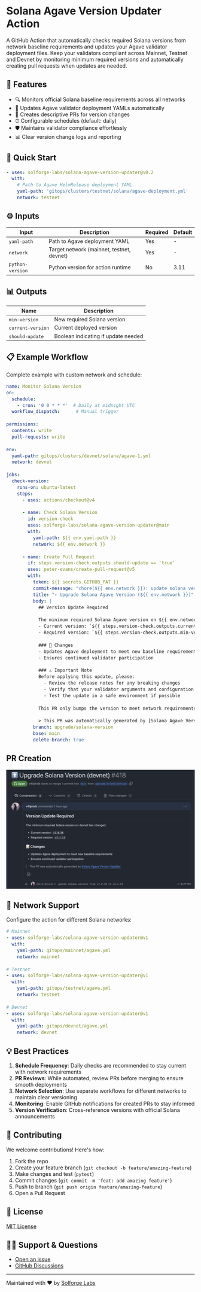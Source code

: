 # Solana Agave Version Updater Action

A GitHub Action that automatically checks required Solana versions from network baseline requirements and updates your Agave validator deployment files. Keep your validators compliant across Mainnet, Testnet and Devnet by monitoring minimum required versions and automatically creating pull requests when updates are needed.

## 🌟 Features

- 🔍 Monitors official Solana baseline requirements across all networks
- 🔄 Updates Agave validator deployment YAMLs automatically
- 🤖 Creates descriptive PRs for version changes
- ⏰ Configurable schedules (default: daily)
- 🛡️ Maintains validator compliance effortlessly
- 📊 Clear version change logs and reporting

## 🚀 Quick Start
```yaml
- uses: solforge-labs/solana-agave-version-updater@v0.2
  with:
    # Path to Agave HelmRelease deployment YAML
    yaml-path: 'gitops/clusters/testnet/solana/agave-deployment.yml'
    network: testnet
```

## ⚙️ Inputs

| Input | Description | Required | Default |
|-------|-------------|-----|---|
| `yaml-path` | Path to Agave deployment YAML | Yes | - |
| `network` | Target network (mainnet, testnet, devnet) | Yes | - |
| `python-version` | Python version for action runtime | No  | 3.11 |

## 📊 Outputs

| Name              | Description |
|-------------------|-------------|
| `min-version`     | New required Solana version |
| `current-version` | Current deployed version |
| `should-update`   | Boolean indicating if update needed |

## 📋 Example Workflow

Complete example with custom network and schedule:

```yaml
name: Monitor Solana Version
on:
  schedule:
    - cron: '0 0 * * *'  # Daily at midnight UTC
  workflow_dispatch:      # Manual trigger

permissions:
  contents: write
  pull-requests: write

env:
  yaml-path: gitops/clusters/devnet/solana/agave-1.yml
  network: devnet

jobs:
  check-version:
    runs-on: ubuntu-latest
    steps:
      - uses: actions/checkout@v4

      - name: Check Solana Version
        id: version-check
        uses: solforge-labs/solana-agave-version-updater@main
        with:
          yaml-path: ${{ env.yaml-path }}
          network: ${{ env.network }}

      - name: Create Pull Request
        if: steps.version-check.outputs.should-update == 'true'
        uses: peter-evans/create-pull-request@v5
        with:
          token: ${{ secrets.GITHUB_PAT }}
          commit-message: "chore(${{ env.network }}): update solana version from ${{ steps.version-check.outputs.current-version }} to ${{ steps.version-check.outputs.min-version }}"
          title: "⬆️ Upgrade Solana Agave Version (${{ env.network }})"
          body: |
            ## Version Update Required
             
            The minimum required Solana Agave version on ${{ env.network }} has changed:
            - Current version: `${{ steps.version-check.outputs.current-version }}`
            - Required version: `${{ steps.version-check.outputs.min-version }}`

            ### 📝 Changes
            - Updates Agave deployment to meet new baseline requirements
            - Ensures continued validator participation

            ### ⚠️ Important Note
            Before applying this update, please:
              - Review the release notes for any breaking changes
              - Verify that your validator arguments and configuration remain compatible
              - Test the update in a safe environment if possible
            
            This PR only bumps the version to meet network requirements. It's your responsibility to ensure compatibility with your specific setup.

            > This PR was automatically generated by [Solana Agave Version Updater](https://github.com/solforge-labs/solana-agave-version-updater)
          branch: upgrade/solana-version
          base: main
          delete-branch: true
```
## PR Creation
![pr-created](./screenshots/pr-created.png)

## 🔄 Network Support

Configure the action for different Solana networks:

```yaml
# Mainnet
- uses: solforge-labs/solana-agave-version-updater@v1
  with:
    yaml-path: gitops/mainnet/agave.yml
    network: mainnet

# Testnet
- uses: solforge-labs/solana-agave-version-updater@v1
  with:
    yaml-path: gitops/testnet/agave.yml
    network: testnet

# Devnet
- uses: solforge-labs/solana-agave-version-updater@v1
  with:
    yaml-path: gitops/devnet/agave.yml
    network: devnet
```

## 💡 Best Practices

1. **Schedule Frequency**: Daily checks are recommended to stay current with network requirements
2. **PR Reviews**: While automated, review PRs before merging to ensure smooth deployments
3. **Network Selection**: Use separate workflows for different networks to maintain clear versioning
4. **Monitoring**: Enable GitHub notifications for created PRs to stay informed
5. **Version Verification**: Cross-reference versions with official Solana announcements

## 🤝 Contributing

We welcome contributions! Here's how:

1. Fork the repo
2. Create your feature branch (`git checkout -b feature/amazing-feature`)
3. Make changes and test (`pytest`)
4. Commit changes (`git commit -m 'feat: add amazing feature'`)
5. Push to branch (`git push origin feature/amazing-feature`)
6. Open a Pull Request

## 📄 License

[MIT License](LICENSE)

## 🙋‍♂️ Support & Questions

- [Open an issue](https://github.com/solforge-labs/solana-agave-version-updater/issues/new)
- [GitHub Discussions](https://github.com/solforge-labs/solana-agave-version-updater/discussions)

---
Maintained with ❤️ by [Solforge Labs](https://github.com/solforge-labs)